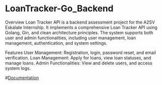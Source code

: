 # LoanTracker-Go_Backend
Overview
Loan Tracker API is a backend assessment project for the A2SV Eskalate Internship. It implements a comprehensive Loan Tracker API using Golang, Gin, and clean architecture principles. The system supports both user and admin functionalities, including user management, loan management, authentication, and system settings.

Features
User Management: Registration, login, password reset, and email verification.
Loan Management: Apply for loans, view loan statuses, and manage loans.
Admin Functionalities: View and delete users, and access system logs.

#[Documentation](https://documenter.getpostman.com/view/24071191/2sAXjGdu5q#34a50d84-c91f-4145-85d7-7efb24126e64)

